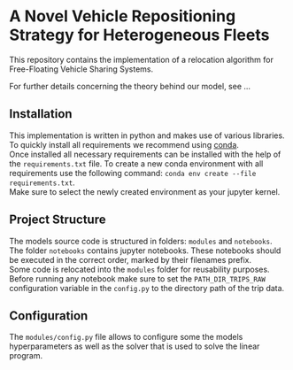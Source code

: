 # A Novel Vehicle Repositioning Strategy for Heterogeneous Fleets

This repository contains the implementation of a relocation algorithm for Free-Floating Vehicle Sharing Systems.

For further details concerning the theory behind our model, see ...

## Installation

This implementation is written in python and makes use of various libraries.  
To quickly install all requirements we recommend using [conda](https://www.anaconda.com/).  
Once installed all necessary requirements can be installed with the help of the `requirements.txt` file.
To create a new conda environment with all requirements use the following command: `conda env create --file requirements.txt`.  
Make sure to select the newly created environment as your jupyter kernel.

## Project Structure

The models source code is structured in folders: `modules` and `notebooks`.  
The folder `notebooks` contains jupyter notebooks. These notebooks should be executed in the correct order, marked by their filenames prefix.  
Some code is relocated into the `modules` folder for reusability purposes.  
Before running any notebook make sure to set the `PATH_DIR_TRIPS_RAW` configuration variable in the `config.py` to the directory path of the trip data.

## Configuration

The `modules/config.py` file allows to configure some the models hyperparameters as well as the solver that is used to solve the linear program.
